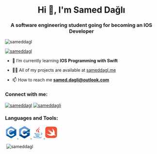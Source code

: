 <h1 align="center">Hi 👋, I'm Samed Dağlı</h1>
<h3 align="center">A software engineering student going for becoming an IOS Developer</h3>

<p align="left"> <img src="https://komarev.com/ghpvc/?username=sameddagl&label=Profile%20views&color=0e75b6&style=flat" alt="sameddagl" /> </p>

<p align="left"> <a href="https://github.com/ryo-ma/github-profile-trophy"><img src="https://github-profile-trophy.vercel.app/?username=sameddagl" alt="sameddagl" /></a> </p>

- 🌱 I’m currently learning **IOS Programming with Swift**

- 👨‍💻 All of my projects are available at [sameddagl.me](sameddagl.me)

- 📫 How to reach me **samed.dagli@outlook.com**

<h3 align="left">Connect with me:</h3>
<p align="left">
<a href="https://twitter.com/sameddagl" target="blank"><img align="center" src="https://raw.githubusercontent.com/rahuldkjain/github-profile-readme-generator/master/src/images/icons/Social/twitter.svg" alt="sameddagl" height="30" width="40" /></a>
<a href="https://linkedin.com/in/sameddagli" target="blank"><img align="center" src="https://raw.githubusercontent.com/rahuldkjain/github-profile-readme-generator/master/src/images/icons/Social/linked-in-alt.svg" alt="sameddagli" height="30" width="40" /></a>
</p>

<h3 align="left">Languages and Tools:</h3>
<p align="left"> <a href="https://www.cprogramming.com/" target="_blank" rel="noreferrer"> <img src="https://raw.githubusercontent.com/devicons/devicon/master/icons/c/c-original.svg" alt="c" width="40" height="40"/> </a> <a href="https://www.w3schools.com/cpp/" target="_blank" rel="noreferrer"> <img src="https://raw.githubusercontent.com/devicons/devicon/master/icons/cplusplus/cplusplus-original.svg" alt="cplusplus" width="40" height="40"/> </a> <a href="https://www.java.com" target="_blank" rel="noreferrer"> <img src="https://raw.githubusercontent.com/devicons/devicon/master/icons/java/java-original.svg" alt="java" width="40" height="40"/> </a> <a href="https://developer.apple.com/swift/" target="_blank" rel="noreferrer"> <img src="https://raw.githubusercontent.com/devicons/devicon/master/icons/swift/swift-original.svg" alt="swift" width="40" height="40"/> </a> </p>

<p>&nbsp;<img align="center" src="https://github-readme-stats.vercel.app/api?username=sameddagl&show_icons=true&locale=en" alt="sameddagl" /></p>

